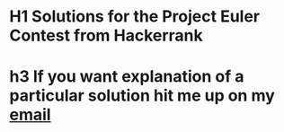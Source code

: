 # H1 Solutions for the Project Euler Contest from Hackerrank

# h3 If you want explanation of a particular solution hit me up on my [email](marifurrahmanrabbi@gmail.com)

